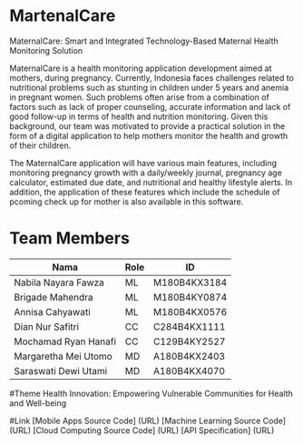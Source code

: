 # MartenalCare
MaternalCare: Smart and Integrated Technology-Based Maternal Health Monitoring Solution

MaternalCare is a health monitoring application development aimed at mothers, during pregnancy. Currently, Indonesia faces challenges related to nutritional problems such as stunting in children under 5 years and anemia in pregnant women. Such problems often arise from a combination of factors such as lack of proper counseling, accurate information and lack of good follow-up in terms of health and nutrition monitoring. Given this background, our team was motivated to provide a practical solution in the form of a digital application to help mothers monitor the health and growth of their children.

The MaternalCare application will have various main features, including monitoring pregnancy growth with a daily/weekly journal, pregnancy age calculator, estimated due date, and nutritional and healthy lifestyle alerts. In addition, the application of these features which include the schedule of pcoming check up for mother is also available in this software.

# Team Members
| Nama                   | Role         | ID            |
|------------------------|--------------|---------------|
| Nabila Nayara Fawza    | ML           | M180B4KX3184  |
| Brigade Mahendra       | ML           | M180B4KY0874  |
| Annisa Cahyawati       | ML           | M180B4KX0576  |
| Dian Nur Safitri       | CC           | C284B4KX1111  |
| Mochamad Ryan Hanafi   | CC           | C129B4KY2527  |
| Margaretha Mei Utomo   | MD           | A180B4KX2403  |
| Saraswati Dewi Utami   | MD           | A180B4KX4070  |

#Theme
Health Innovation: Empowering Vulnerable Communities for Health and Well-being

#Link 
[Mobile Apps Source Code] (URL)
[Machine Learning Source Code] (URL)
[Cloud Computing Source Code] (URL)
[API Specification] (URL)

